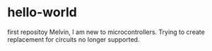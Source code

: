 # hello-world
first repositoy
Melvin, I am new to microcontrollers.  Trying to create replacement for circuits no longer supported.
